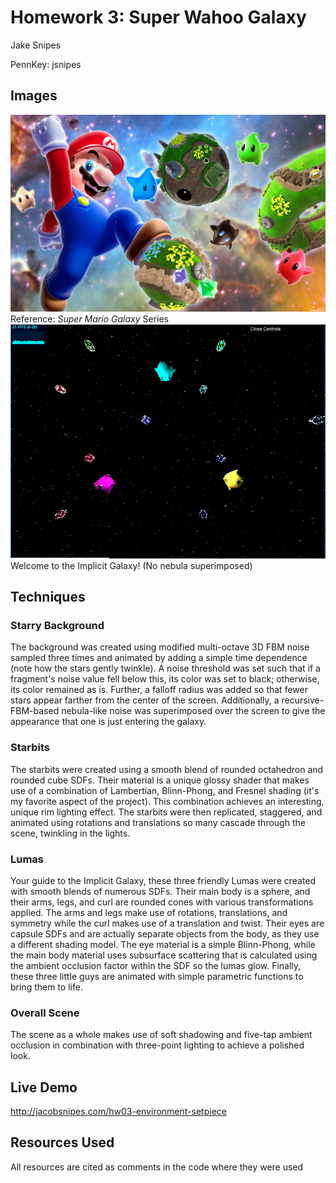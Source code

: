 # Homework 3: Super Wahoo Galaxy
Jake Snipes

PennKey: jsnipes

## Images
<img src="img/ref.jpg">
Reference: <i>Super Mario Galaxy</i> Series

<img src="img/galaxy.PNG">
Welcome to the Implicit Galaxy! (No nebula superimposed)

## Techniques
### Starry Background
The background was created using modified multi-octave 3D FBM noise sampled three times and animated by adding a simple time dependence (note how the stars gently twinkle). A noise threshold was set such that if a fragment's noise value fell below this, its color was set to black; otherwise, its color remained as is. Further, a falloff radius was added so that fewer stars appear farther from the center of the screen. Additionally, a recursive-FBM-based nebula-like noise was superimposed over the screen to give the appearance that one is just entering the galaxy.

### Starbits
The starbits were created using a smooth blend of rounded octahedron and rounded cube SDFs. Their material is a unique glossy shader that makes use of a combination of Lambertian, Blinn-Phong, and Fresnel shading (it's my favorite aspect of the project). This combination achieves an interesting, unique rim lighting effect. The starbits were then replicated, staggered, and animated using rotations and translations so many cascade through the scene, twinkling in the lights.

### Lumas
Your guide to the Implicit Galaxy, these three friendly Lumas were created with smooth blends of numerous SDFs. Their main body is a sphere, and their arms, legs, and curl are rounded cones with various transformations applied. The arms and legs make use of rotations, translations, and symmetry while the curl makes use of a translation and twist. Their eyes are capsule SDFs and are actually separate objects from the body, as they use a different shading model. The eye material is a simple Blinn-Phong, while the main body material uses subsurface scattering that is calculated using the ambient occlusion factor within the SDF so the lumas glow. Finally, these three little guys are animated with simple parametric functions to bring them to life.

### Overall Scene
The scene as a whole makes use of soft shadowing and five-tap ambient occlusion in combination with three-point lighting to achieve a polished look.

## Live Demo
http://jacobsnipes.com/hw03-environment-setpiece

## Resources Used
All resources are cited as comments in the code where they were used
